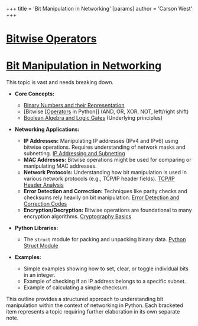 +++
 title = 'Bit Manipulation in Networking'
[params]
	author = 'Carson West'
+++
# [Bitwise Operators](./../bitwise-operators/)
# [Bit Manipulation in Networking](./../bit-manipulation-in-networking/) 
This topic is vast and needs breaking down.

* **Core Concepts:**
    * [Binary Numbers and their Representation](./../binary-numbers-and-their-representation/)
    * [Bitwise [[Operators](./../bitwise-[[operators/) in Python]]  (AND, OR, XOR, NOT, left/right shift)
    * [Boolean Algebra and Logic Gates](./../boolean-algebra-and-logic-gates/) (Underlying principles)

* **Networking Applications:**
    * **IP Addresses:**  Manipulating IP addresses (IPv4 and IPv6) using bitwise operations.  Requires understanding of network masks and subnetting. [IP Addressing and Subnetting](./../ip-addressing-and-subnetting/)
    * **MAC Addresses:** Bitwise operations might be used for comparing or manipulating MAC addresses.
    * **Network Protocols:** Understanding how bit manipulation is used in various network protocols (e.g., TCP/IP header fields). [TCP/IP Header Analysis](./../tcp/ip-header-analysis/)
    * **Error Detection and Correction:**  Techniques like parity checks and checksums rely heavily on bit manipulation. [Error Detection and Correction Codes](./../error-detection-and-correction-codes/)
    * **Encryption/Decryption:** Bitwise operations are foundational to many encryption algorithms. [Cryptography Basics](./../cryptography-basics/)

* **Python Libraries:**
    * The `struct` module for packing and unpacking binary data.  [Python Struct Module](./../python-struct-module/)

* **Examples:**
    * Simple examples showing how to set, clear, or toggle individual bits in an integer.
    * Example of checking if an IP address belongs to a specific subnet.
    * Example of calculating a simple checksum.


This outline provides a structured approach to understanding bit manipulation within the context of networking in Python. Each bracketed item represents a topic requiring further elaboration in its own separate note.
